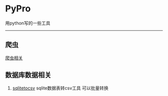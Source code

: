 # PyPro

用python写的一些工具

---

## 爬虫

[爬虫相关](https://github.com/hellomyworld11/PyPro/tree/main/basicPro/spider)



## 数据库数据相关

1. [sqlitetocsv](https://github.com/hellomyworld11/PyPro/tree/main/basicPro/database/sqlitetocsv.py)
   sqlite数据表转csv工具
   可以批量转换

   